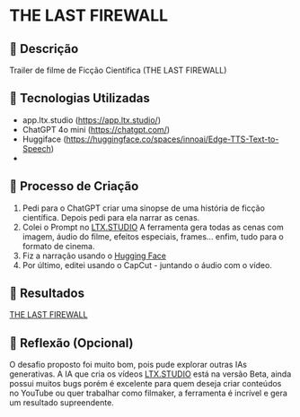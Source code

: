# THE LAST FIREWALL

## 📒 Descrição
Trailer de filme de Ficção Científica (THE LAST FIREWALL)

## 🤖 Tecnologias Utilizadas
- app.ltx.studio (https://app.ltx.studio/)
- ChatGPT 4o mini (https://chatgpt.com/)
- Huggiface (https://huggingface.co/spaces/innoai/Edge-TTS-Text-to-Speech)
- 
## 🧐 Processo de Criação
1. Pedi para o ChatGPT criar uma sinopse de uma história de ficção científica. Depois pedi para ela narrar as cenas.
2. Colei o Prompt no [LTX.STUDIO](https://app.ltx.studio/) A ferramenta gera todas as cenas com imagem, áudio do filme, efeitos especiais, frames... enfim, tudo para o formato de cinema. 
3. Fiz a narração usando o [Hugging Face](https://huggingface.co/spaces/innoai/Edge-TTS-Text-to-Speech)
4. Por último, editei usando o CapCut - juntando o áudio com o vídeo.

## 🚀 Resultados
[THE LAST FIREWALL](https://youtu.be/1CYXDKQLogE)

## 💭 Reflexão (Opcional)
O desafio proposto foi muito bom, pois pude explorar outras IAs generativas. A IA que cria os vídeos [LTX.STUDIO](https://app.ltx.studio/) está na versão Beta, ainda possui muitos bugs porém é excelente para quem deseja criar conteúdos no YouTube ou quer trabalhar como filmaker, a ferramenta é incrível e gera um resultado supreendente.
